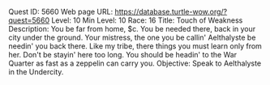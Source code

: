 Quest ID: 5660
Web page URL: https://database.turtle-wow.org/?quest=5660
Level: 10
Min Level: 10
Race: 16
Title: Touch of Weakness
Description: You be far from home, $c. You be needed there, back in your city under the ground. Your mistress, the one you be callin' Aelthalyste be needin' you back there. Like my tribe, there things you must learn only from her. Don't be stayin' here too long. You should be headin' to the War Quarter as fast as a zeppelin can carry you.
Objective: Speak to Aelthalyste in the Undercity.
